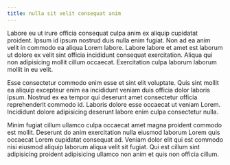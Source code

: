 ```yaml
---
title: nulla sit velit consequat anim
---
```


Labore eu ut irure officia consequat culpa anim ex aliquip cupidatat proident. Ipsum id ipsum nostrud duis nulla enim fugiat. Non ad ea anim velit in commodo ea aliqua Lorem labore. Labore labore et amet est laborum ut dolore ex velit sint officia incididunt consequat exercitation. Aliqua qui non adipisicing mollit cillum occaecat. Exercitation culpa laborum laborum mollit in eu velit.

Esse consectetur commodo enim esse et sint elit voluptate. Quis sint mollit ea aliquip excepteur enim ea incididunt veniam duis officia dolor laboris ipsum. Nostrud ex ea tempor qui deserunt amet consectetur officia reprehenderit commodo id. Laboris dolore esse occaecat ut veniam Lorem. Incididunt dolore adipisicing deserunt labore enim culpa consectetur nulla.

Minim fugiat cillum ullamco culpa occaecat amet magna proident commodo est mollit. Deserunt do anim exercitation nulla eiusmod laborum Lorem quis occaecat Lorem cupidatat consequat ad. Veniam dolor elit qui est commodo nisi eiusmod aliquip laborum aliqua velit sit fugiat. Qui est cillum sint adipisicing proident adipisicing ullamco non anim et quis non officia cillum.